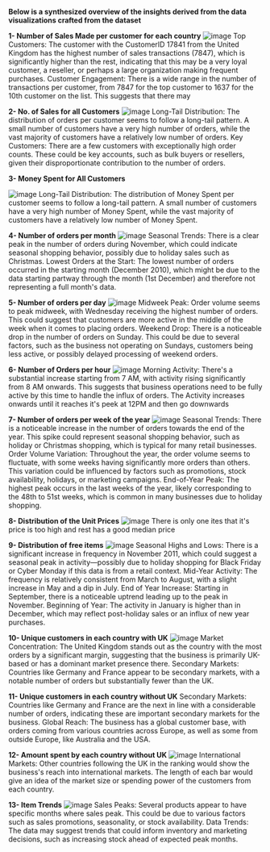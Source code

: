 **Below is a synthesized overview of the insights derived from the data visualizations crafted from the dataset**

**1- Number of Sales Made per customer for each country**
![image](https://github.com/itsahmedmohamedamin/Retail-Product-Sales-Analytics/assets/50253297/3c4b637e-49e9-4942-8d7e-324bee173a8a)
Top Customers: The customer with the CustomerID 17841 from the United Kingdom has the highest number of sales transactions (7847), which is significantly higher than the rest, indicating that this may be a very loyal customer, a reseller, or perhaps a large organization making frequent purchases.
Customer Engagement: There is a wide range in the number of transactions per customer, from 7847 for the top customer to 1637 for the 10th customer on the list. This suggests that there may

**2- No. of Sales for all Customers**
![image](https://github.com/itsahmedmohamedamin/Retail-Product-Sales-Analytics/assets/50253297/7a50823e-6976-455c-a7f5-cc47c3fb796a)
Long-Tail Distribution: The distribution of orders per customer seems to follow a long-tail pattern. A small number of customers have a very high number of orders, while the vast majority of customers have a relatively low number of orders.
Key Customers: There are a few customers with exceptionally high order counts. These could be key accounts, such as bulk buyers or resellers, given their disproportionate contribution to the number of orders.

**3- Money Spent for All Customers**

![image](https://github.com/itsahmedmohamedamin/Retail-Product-Sales-Analytics/assets/50253297/b9c88fc5-db0c-49d7-ac27-a6ec6f3c9cb4)
Long-Tail Distribution: The distribution of Money Spent per customer seems to follow a long-tail pattern. A small number of customers have a very high number of Money Spent, while the vast majority of customers have a relatively low number of Money Spent.

**4- Number of orders per month**
![image](https://github.com/itsahmedmohamedamin/Retail-Product-Sales-Analytics/assets/50253297/161c91f0-e3c4-4de7-9f0b-aeb73fa7f0d6)
Seasonal Trends: There is a clear peak in the number of orders during November, which could indicate seasonal shopping behavior, possibly due to holiday sales such as Christmas.
Lowest Orders at the Start: The lowest number of orders occurred in the starting month (December 2010), which might be due to the data starting partway through the month (1st December) and therefore not representing a full month's data.

**5- Number of orders per day**
![image](https://github.com/itsahmedmohamedamin/Retail-Product-Sales-Analytics/assets/50253297/01ca7fbf-9f1d-4764-94ce-f034927d5432)
Midweek Peak: Order volume seems to peak midweek, with Wednesday receiving the highest number of orders. This could suggest that customers are more active in the middle of the week when it comes to placing orders.
Weekend Drop: There is a noticeable drop in the number of orders on Sunday. This could be due to several factors, such as the business not operating on Sundays, customers being less active, or possibly delayed processing of weekend orders.

**6- Number of Orders per hour**
![image](https://github.com/itsahmedmohamedamin/Retail-Product-Sales-Analytics/assets/50253297/9bf371c6-478d-4ae4-a7bf-d3c7ee91925a)
Morning Activity: There's a substantial increase starting from 7 AM, with activity rising significantly from 8 AM onwards. This suggests that business operations need to be fully active by this time to handle the influx of orders.
The Activity increases onwards until it reaches it's peek at 12PM and then go downwards

**7- Number of orders per week of the year**
![image](https://github.com/itsahmedmohamedamin/Retail-Product-Sales-Analytics/assets/50253297/d8fd3012-019f-463f-a438-3d1c99227c6b)
Seasonal Trends: There is a noticeable increase in the number of orders towards the end of the year. This spike could represent seasonal shopping behavior, such as holiday or Christmas shopping, which is typical for many retail businesses.
Order Volume Variation: Throughout the year, the order volume seems to fluctuate, with some weeks having significantly more orders than others. This variation could be influenced by factors such as promotions, stock availability, holidays, or marketing campaigns.
End-of-Year Peak: The highest peak occurs in the last weeks of the year, likely corresponding to the 48th to 51st weeks, which is common in many businesses due to holiday shopping.

**8- Distribution of the Unit Prices**
![image](https://github.com/itsahmedmohamedamin/Retail-Product-Sales-Analytics/assets/50253297/0358432a-404c-4d68-a1b8-4d7a6f25c090)
There is only one ites that it's price is too high and rest has a good median price

**9- Distribution of free items**
![image](https://github.com/itsahmedmohamedamin/Retail-Product-Sales-Analytics/assets/50253297/6caafd47-eb49-4960-9e9b-79caaff9026d)
Seasonal Highs and Lows: There is a significant increase in frequency in November 2011, which could suggest a seasonal peak in activity—possibly due to holiday shopping for Black Friday or Cyber Monday if this data is from a retail context.
Mid-Year Activity: The frequency is relatively consistent from March to August, with a slight increase in May and a dip in July.
End of Year Increase: Starting in September, there is a noticeable uptrend leading up to the peak in November.
Beginning of Year: The activity in January is higher than in December, which may reflect post-holiday sales or an influx of new year purchases.

**10- Unique customers in each country with UK**
![image](https://github.com/itsahmedmohamedamin/Retail-Product-Sales-Analytics/assets/50253297/295b7359-b64e-4364-b38a-45a6bfd0492b)
Market Concentration: The United Kingdom stands out as the country with the most orders by a significant margin, suggesting that the business is primarily UK-based or has a dominant market presence there.
Secondary Markets: Countries like Germany and France appear to be secondary markets, with a notable number of orders but substantially fewer than the UK.

**11- Unique customers in each country without UK**
Secondary Markets: Countries like Germany and France are the next in line with a considerable number of orders, indicating these are important secondary markets for the business.
Global Reach: The business has a global customer base, with orders coming from various countries across Europe, as well as some from outside Europe, like Australia and the USA.

**12- Amount spent by each country without UK**
![image](https://github.com/itsahmedmohamedamin/Retail-Product-Sales-Analytics/assets/50253297/17c20bd1-4cab-4890-942f-0c18934a2b01)
International Markets: Other countries following the UK in the ranking would show the business's reach into international markets. The length of each bar would give an idea of the market size or spending power of the customers from each country.

**13- Item Trends**
![image](https://github.com/itsahmedmohamedamin/Retail-Product-Sales-Analytics/assets/50253297/6da0e5dd-07c1-4d6e-bfee-6eda2f545118)
Sales Peaks: Several products appear to have specific months where sales peak. This could be due to various factors such as sales promotions, seasonality, or stock availability.
Data Trends: The data may suggest trends that could inform inventory and marketing decisions, such as increasing stock ahead of expected peak months.
